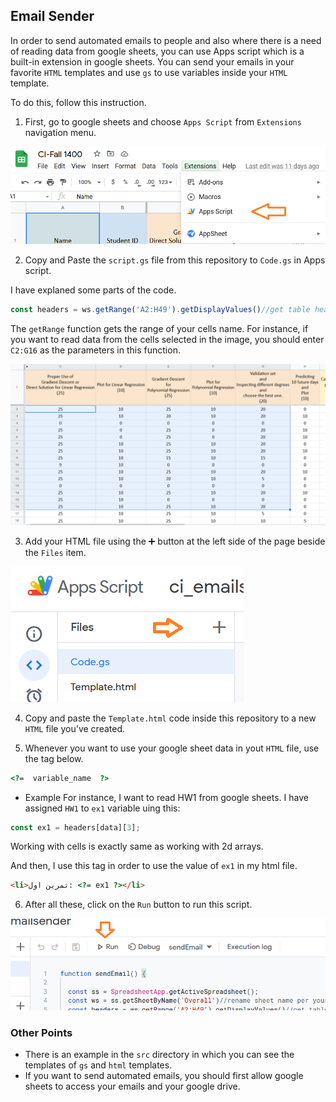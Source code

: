 ## Email Sender

In order to send automated emails to people and also where there is a need of reading data from google sheets, you can use Apps script which is a built-in extension in google sheets. You can send your emails in your favorite ```HTML``` templates and use ```gs``` to use variables inside your ```HTML``` template.

To do this, follow this instruction.

1. First, go to google sheets and choose ```Apps Script``` from ```Extensions``` navigation menu.

<img src='icons/apps_script.png'/>

2. Copy and Paste the ```script.gs``` file from this repository to ```Code.gs``` in Apps script.

I have explaned some parts of the code.



```js
const headers = ws.getRange('A2:H49').getDisplayValues()//get table headers name;
```
The ```getRange``` function gets the range of your cells name. For instance, if you want to read data from the cells selected in the image, you should enter ```C2:G16``` as the parameters in this function.

<img src='icons/range.png' />


3. Add your HTML file using the ➕ button at the left side of the page beside the ```Files``` item.


<img src='icons/plus.png'/>

4. Copy and paste the ```Template.html``` code inside this repository to a new ```HTML``` file you've created.

5. Whenever you want to use your google sheet data in yout ```HTML``` file, use the tag below.

```html
<?=  variable_name  ?>
```

- Example
For instance, I want to read HW1 from google sheets. I have assigned ```HW1``` to ```ex1``` variable uing this:

```js
const ex1 = headers[data][3];
```

Working with cells is exactly same as working with 2d arrays.

And then, I use this tag in order to use the value of ```ex1``` in my html file.

```html
<li>تمرین اول: <?= ex1 ?></li>
```

6. After all these, click on the ```Run``` button to run this script.

<img src='icons/run.png' />

### Other Points

- There is an example in the ```src``` directory in which you can see the templates of ```gs``` and ```html``` templates.
- If you want to send automated emails, you should first allow google sheets to access your emails and your google drive.